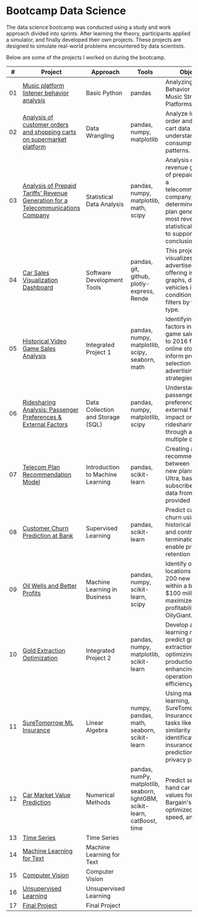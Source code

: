 # Bootcamp Data Science
The data science bootcamp was conducted using a study and work approach divided into sprints. After learning the theory, participants applied a simulator, and finally developed their own projects. These projects are designed to simulate real-world problems encountered by data scientists.

Below are some of the projects I worked on during the bootcamp.

| # | Project  | Approach  | Tools  | Objective |
|---|-----------|------------|-------|-----------|
|01|[Music platform listener behavior analysis](https://github.com/DAlv22/bootcamp-data-science/blob/main/project_1/project_1.ipynb)|Basic Python |pandas |Analyzing User Behavior on Online Music Streaming Platforms.
|02|[Analysis of customer orders and shopping carts on supermarket platform](https://github.com/DAlv22/bootcamp-data-science/blob/main/project_2/project_2.ipynb)|Data Wrangling |pandas, numpy, matplotlib |Analyze Instacart order and shopping cart data to understand consumption patterns.
|03|[Analysis of Prepaid Tariffs' Revenue Generation for a Telecommunications Company](https://github.com/DAlv22/bootcamp-data-science/blob/main/project_3/project_3.ipynb)|Statistical Data Analysis |pandas, numpy, matplotlib, math, scipy |Analysis of the revenue generation of prepaid tariffs for a telecommunications company; determine which plan generates the most revenue and statistical evidence to support the conclusion.
|04|[Car Sales Visualization Dashboard](https://github.com/DAlv22/vehicles_us)|Software Development Tools | pandas, git, github, plotly-express, Rende | This project visualizes car sale advertisement data, offering interactive graphs, details on vehicles in excellent condition, and filters by vehicle type.
|05|[Historical Video Game Sales Analysis](https://github.com/DAlv22/bootcamp-data-science/blob/main/project_5/project_05.ipynb)|Integrated Project 1 | pandas, numpy, matplotlib, scipy, seaborn, math | Identifying success factors in video game sales data up to 2016 from 'ICE' online store to inform project selection and advertising strategies.
|06|[Ridesharing Analysis: Passenger Preferences & External Factors](https://github.com/DAlv22/bootcamp-data-science/blob/main/project_6/project_6.ipynb)|Data Collection and Storage (SQL) | pandas, numpy, matplotlib, scipy | Understanding passenger preferences and external factors' impact on ridesharing trips through analysis of multiple datasets.
|07|[Telecom Plan Recommendation Model](https://github.com/DAlv22/bootcamp-data-science/blob/main/project_7/project_7.ipynb)|Introduction to Machine Learning | pandas, scikit-learn  | Creating a model to recommend between Telecom's new plans, Smart or Ultra, based on subscriber behavior data from a provided CSV file.
|08|[Customer Churn Prediction at Bank](https://github.com/DAlv22/bootcamp-data-science/blob/main/project_8/project_8.ipynb)|Supervised Learning | pandas, scikit-learn | Predict customer churn using historical behavior and contract termination data to enable proactive retention strategies.
|09|[Oil Wells and Better Profits](https://github.com/DAlv22/bootcamp-data-science/blob/main/project_9/project_9.ipynb)|Machine Learning in Business | pandas, numpy, scikit-learn, scipy | Identify optimal locations for drilling 200 new oil wells within a budget of $100 million to maximize profitability for OilyGiant.
|10|[Gold Extraction Optimization](https://github.com/DAlv22/bootcamp-data-science/blob/main/project_10/project_10.ipynb)|Integrated Project 2 | pandas, numpy, matplotlib, scikit-learn | Develop a machine learning model to predict gold extraction from ore, optimizing production and enhancing operational efficiency.
|11|[SureTomorrow ML Insurance](https://github.com/DAlv22/bootcamp-data-science/blob/main/project_11/project_11.ipynb)|Linear Algebra | numpy, pandas, math, seaborn, scikit-learn | Using machine learning, SureTomorrow Insurance tackles tasks like customer similarity identification, insurance benefit prediction, and data privacy protection.
|12|[Car Market Value Prediction](https://github.com/DAlv22/bootcamp-data-science/blob/main/project_12/project_12.ipynb)|Numerical Methods | pandas, numPy, matplotlib, seaborn, lightGBM, scikit-learn, catBoost, time | Predict second-hand car market values for Rusty Bargain's app with optimized quality, speed, and training.
|13|[Time Series](link)|Time Series | |
|14|[Machine Learning for Text](link)|Machine Learning for Text | |
|15|[Computer Vision](link)|Computer Vision | |
|16|[Unsupervised Learning](link)|Unsupervised Learning | |
|17|[Final Project](link)|Final Project | |
